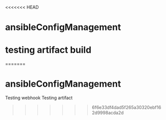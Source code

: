 <<<<<<< HEAD
# ansibleConfigManagement
# testing artifact build



=======
# ansibleConfigManagement
Testing webhook
Testing artifact
>>>>>>> 6f6e33df4dad5f265a30320ebf162d9998acda2d
